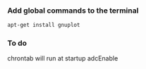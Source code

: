 ### Add global commands to the terminal 

```bash
apt-get install gnuplot
```

### To do
chrontab will run at startup adcEnable
